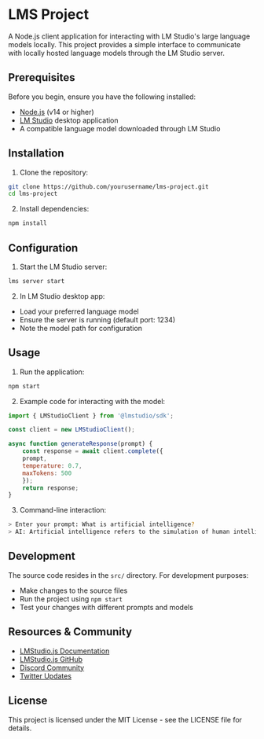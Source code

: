 # LMS Project

A Node.js client application for interacting with LM Studio's large language models locally. This project provides a simple interface to communicate with locally hosted language models through the LM Studio server.

## Prerequisites

Before you begin, ensure you have the following installed:

- [Node.js](https://nodejs.org/) (v14 or higher)
- [LM Studio](https://lmstudio.ai/) desktop application
- A compatible language model downloaded through LM Studio

## Installation

1. Clone the repository:
```bash
git clone https://github.com/yourusername/lms-project.git
cd lms-project
```

2. Install dependencies:
```bash
npm install
```

## Configuration

1. Start the LM Studio server:
```bash
lms server start
```

2. In LM Studio desktop app:
- Load your preferred language model
- Ensure the server is running (default port: 1234)
- Note the model path for configuration

## Usage

1. Run the application:
```bash
npm start
```

2. Example code for interacting with the model:
```javascript
import { LMStudioClient } from '@lmstudio/sdk';

const client = new LMStudioClient();

async function generateResponse(prompt) {
    const response = await client.complete({
    prompt,
    temperature: 0.7,
    maxTokens: 500
    });
    return response;
}
```

3. Command-line interaction:
```bash
> Enter your prompt: What is artificial intelligence?
> AI: Artificial intelligence refers to the simulation of human intelligence...
```

## Development

The source code resides in the `src/` directory. For development purposes:

- Make changes to the source files
- Run the project using `npm start`
- Test your changes with different prompts and models

## Resources & Community

- [LMStudio.js Documentation](https://lmstudio.ai/docs/welcome)
- [LMStudio.js GitHub](https://github.com/lmstudio-ai/lmstudio.js)
- [Discord Community](https://discord.gg/6Q7Xn6MRVS)
- [Twitter Updates](https://twitter.com/LMStudioAI)

## License

This project is licensed under the MIT License - see the LICENSE file for details.
